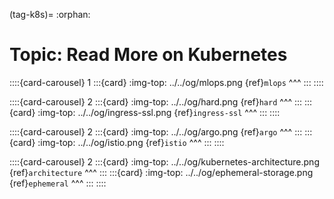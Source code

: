 (tag-k8s)=
:orphan:
# Topic: Read More on Kubernetes

::::{card-carousel} 1
:::{card}
:img-top: ../../og/mlops.png
{ref}`mlops`
^^^
:::
::::

::::{card-carousel} 2
:::{card}
:img-top: ../../og/hard.png
{ref}`hard`
^^^
:::
:::{card}
:img-top: ../../og/ingress-ssl.png
{ref}`ingress-ssl`
^^^
:::
::::


::::{card-carousel} 2
:::{card}
:img-top: ../../og/argo.png
{ref}`argo`
^^^
:::
:::{card}
:img-top: ../../og/istio.png
{ref}`istio`
^^^
:::
::::

::::{card-carousel} 2
:::{card}
:img-top: ../../og/kubernetes-architecture.png
{ref}`architecture`
^^^
:::
:::{card}
:img-top: ../../og/ephemeral-storage.png
{ref}`ephemeral`
^^^
:::
::::





